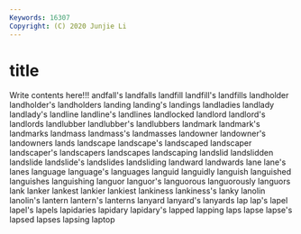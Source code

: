 ```yaml
---
Keywords: 16307
Copyright: (C) 2020 Junjie Li
---
```


# title

Write contents here!!!
andfall's 
landfalls 
landfill 
landfill's 
landfills 
landholder 
landholder's 
landholders 
landing
landing's 
landings 
landladies 
landlady 
landlady's 
landline 
landline's 
landlines 
landlocked 
landlord
landlord's 
landlords 
landlubber 
landlubber's 
landlubbers 
landmark 
landmark's 
landmarks 
landmass 
landmass's
landmasses 
landowner 
landowner's 
landowners 
lands 
landscape 
landscape's 
landscaped 
landscaper 
landscaper's
landscapers 
landscapes 
landscaping 
landslid 
landslidden 
landslide 
landslide's 
landslides 
landsliding 
landward
landwards 
lane 
lane's 
lanes 
language 
language's 
languages 
languid 
languidly 
languish
languished 
languishes 
languishing 
languor 
languor's 
languorous 
languorously 
languors 
lank 
lanker
lankest 
lankier 
lankiest 
lankiness 
lankiness's 
lanky 
lanolin 
lanolin's 
lantern 
lantern's
lanterns 
lanyard 
lanyard's 
lanyards 
lap 
lap's 
lapel 
lapel's 
lapels 
lapidaries
lapidary 
lapidary's 
lapped 
lapping 
laps 
lapse 
lapse's 
lapsed 
lapses 
lapsing
laptop 
